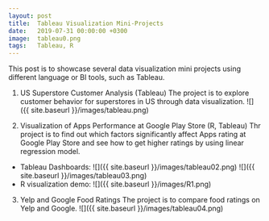 ```yaml
---
layout: post
title:  Tableau Visualization Mini-Projects
date:   2019-07-31 00:00:00 +0300
image:  tableau0.png
tags:   Tableau, R
---
```

This post is to showcase several data visualization mini projects using different language or BI tools, such as Tableau.

1. US Superstore Customer Analysis (Tableau)
The project is to explore customer behavior for superstores in US through data visualization.
![]({{ site.baseurl }}/images/tableau.png)


2. Visualization of Apps Performance at Google Play Store (R, Tableau)
Thr project is to find out which factors significantly affect Apps rating at Google Play Store and see how to get higher ratings by using linear regression model.
- Tableau Dashboards:
![]({{ site.baseurl }}/images/tableau02.png)
![]({{ site.baseurl }}/images/tableau03.png)
- R visualization demo:
![]({{ site.baseurl }}/images/R1.png)

3. Yelp and Google Food Ratings
The project is to compare food ratings on Yelp and Google.
![]({{ site.baseurl }}/images/tableau04.png)